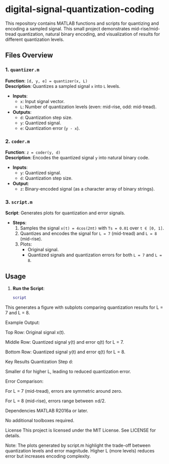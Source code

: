 # digital-signal-quantization-coding
This repository contains MATLAB functions and scripts for quantizing and encoding a sampled signal. This small project demonstrates mid-rise/mid-tread quantization, natural binary encoding, and visualization of results for different quantization levels.

## Files Overview

### 1. `quantizer.m`
**Function**: `[d, y, e] = quantizer(x, L)`  
**Description**: Quantizes a sampled signal `x` into `L` levels.  
- **Inputs**:
  - `x`: Input signal vector.
  - `L`: Number of quantization levels (even: mid-rise, odd: mid-tread).
- **Outputs**:
  - `d`: Quantization step size.
  - `y`: Quantized signal.
  - `e`: Quantization error (`y - x`).

### 2. `coder.m`
**Function**: `z = coder(y, d)`  
**Description**: Encodes the quantized signal `y` into natural binary code.  
- **Inputs**:
  - `y`: Quantized signal.
  - `d`: Quantization step size.
- **Output**:
  - `z`: Binary-encoded signal (as a character array of binary strings).

### 3. `script.m`
**Script**: Generates plots for quantization and error signals.  
- **Steps**:
  1. Samples the signal `x(t) = 4cos(2πt)` with `Ts = 0.01` over `t ∈ [0, 1]`.
  2. Quantizes and encodes the signal for `L = 7` (mid-tread) and `L = 8` (mid-rise).
  3. Plots:
     - Original signal.
     - Quantized signals and quantization errors for both `L = 7` and `L = 8`.

## Usage

1. **Run the Script**:
   ```matlab
   script
This generates a figure with subplots comparing quantization results for L = 7 and L = 8.

Example Output:

Top Row: Original signal x(t).

Middle Row: Quantized signal y(t) and error q(t) for L = 7.

Bottom Row: Quantized signal y(t) and error q(t) for L = 8.

Key Results
Quantization Step d:

Smaller d for higher L, leading to reduced quantization error.

Error Comparison:

For L = 7 (mid-tread), errors are symmetric around zero.

For L = 8 (mid-rise), errors range between ±d/2.

Dependencies
MATLAB R2016a or later.

No additional toolboxes required.

License
This project is licensed under the MIT License. See LICENSE for details.

Note: The plots generated by script.m highlight the trade-off between quantization levels and error magnitude. Higher L (more levels) reduces error but increases encoding complexity.

